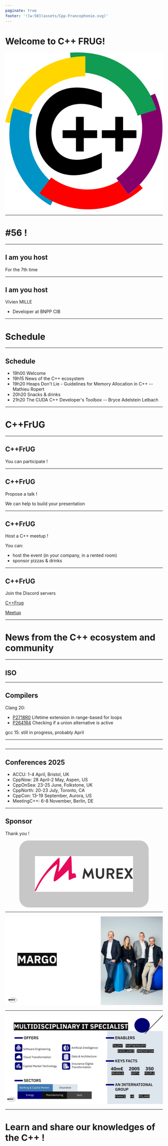 ```yaml
---
paginate: true
footer: '![w:50](assets/Cpp-Francophonie.svg)'
---
```


# Welcome to C++ FRUG!

![CPPFRUG Logo](assets/Cpp-Francophonie.svg)

<!-- _footer: "" -->

---

# #56 !

---
## I am you host

For the 7th time

---
## I am you host

Vivien MILLE

- Developer at BNPP CIB

---
# Schedule

---
## Schedule


- 19h00 Welcome
- 19h15 News of the C++ ecosystem
- 19h20 Heaps Don't Lie - Guidelines for Memory Allocation in C++ -- Mathieu Ropert
- 20h20 Snacks & drinks
- 21h20 The CUDA C++ Developer's Toolbox -- Bryce Adelstein Lelbach

---
# C++FrUG

---
## C++FrUG

You can participate !

---
## C++FrUG

Propose a talk !

We can help to build your presentation

---

## C++FrUG

Host a C++ meetup !

You can:
- host the event (in your company, in a rented room)
- sponsor pizzas & drinks

---
## C++FrUG

Join the Discord servers

[C++Frug](https://discord.gg/YmKMABu9)

[Meetup](https://discord.gg/3K69BvqK)

---
# News from the C++ ecosystem and community

---
## ISO

---
## Compilers

Clang 20:
- [P2718R0](https://wg21.link/P2718R0) Lifetime extension in range-based for loops
- [P2641R4](https://wg21.link/P2893) Checking if a union alternative is active

gcc 15: still in progress, probably April

---
## 

---
## Conferences 2025

- ACCU: 1-4 April, Bristol, UK
- CppNow: 28 April-2 May, Aspen, US
- CppOnSea: 23-25 June, Folkstone, UK
- CppNorth: 20-23 July, Toronto, CA
- CppCon: 13-19 September, Aurora, US
- MeetingC++: 6-8 November, Berlin, DE

---
## Sponsor

<style scoped>
img[alt~='center'] {
    display: block;
    margin-left: auto;
    margin-right: auto;
    background-color: #c7c7c7;
    border-radius: 30px;
    padding: 50px;
}
</style>

Thank you !

![center w:500 Logo Murex](assets/logo-murex.svg)

---

![bg](assets/Slides_MARGO_1.svg)

---

![bg](assets/Slides_MARGO_2.svg)

---
# Learn and share our knowledges of the C++ !
